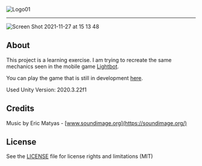 ![Logo01](https://user-images.githubusercontent.com/3193712/144711374-2099e6ef-0d75-449b-8b85-c4e1bdc75a84.png)

---

![Screen Shot 2021-11-27 at 15 13 48](https://user-images.githubusercontent.com/3193712/143698970-70b615af-9346-4013-b608-a170890a420f.png)

## About

This project is a learning exercise. I am trying to recreate the same mechanics seen in the mobile game [Lightbot](https://lightbot.com/).

You can play the game that is still in development [here](https://gustavohb.github.io/logic-bot/).

Used Unity Version: 2020.3.22f1

## Credits

Music by Eric Matyas - [www.soundimage.org](https://soundimage.org/)

## License

See the [LICENSE](https://github.com/gustavohb/logic-bot/blob/main/LICENSE) file for license rights and limitations (MIT)

